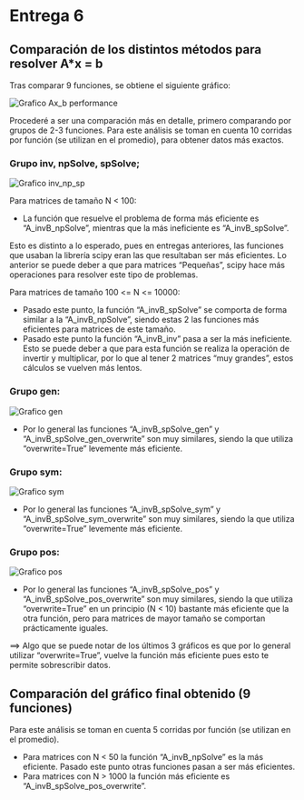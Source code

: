 # Entrega 6

## Comparación de los distintos métodos para resolver A*x = b

Tras comparar 9 funciones, se obtiene el siguiente gráfico:

![Grafico Ax_b  performance](https://user-images.githubusercontent.com/69159364/90395211-288d7f00-e062-11ea-87d9-9c84252a4b85.png)

Procederé a ser una comparación más en detalle, primero comparando por grupos de 2-3 funciones. Para este análisis se toman en cuenta 10 corridas por función (se utilizan en el promedio), para obtener datos más exactos.

### Grupo inv, npSolve, spSolve;

![Grafico inv_np_sp](https://user-images.githubusercontent.com/69159364/90395416-85893500-e062-11ea-8efa-72bffd17da35.png)

Para matrices de tamaño N < 100:
-	La función que resuelve el problema de forma más eficiente es “A_invB_npSolve”, mientras que la más ineficiente es “A_invB_spSolve”.

Esto es distinto a lo esperado, pues en entregas anteriores, las funciones que usaban la librería scipy eran las que resultaban ser más eficientes. Lo anterior se puede deber a que para matrices “Pequeñas”, scipy hace más operaciones para resolver este tipo de problemas.

Para matrices de tamaño 100 <= N <= 10000:

-	Pasado este punto, la función “A_invB_spSolve” se comporta de forma similar a la “A_invB_npSolve”, siendo estas 2 las funciones más eficientes para matrices de este tamaño.
-	Pasado este punto la función “A_invB_inv” pasa a ser la más ineficiente. Esto se puede deber a que para esta función se realiza la operación de invertir y multiplicar, por lo que al tener 2 matrices “muy grandes”, estos cálculos se vuelven más lentos.

### Grupo gen:

![Grafico gen](https://user-images.githubusercontent.com/69159364/90395390-7a360980-e062-11ea-94a1-87af3d79d6a6.png)

-	Por lo general las funciones “A_invB_spSolve_gen” y “A_invB_spSolve_gen_overwrite” son muy similares, siendo la que utiliza “overwrite=True” levemente más eficiente.

### Grupo sym:

![Grafico sym](https://user-images.githubusercontent.com/69159364/90395645-db5ddd00-e062-11ea-81a4-31d549412830.png)

-	Por lo general las funciones “A_invB_spSolve_sym” y “A_invB_spSolve_sym_overwrite” son muy similares, siendo la que utiliza “overwrite=True” levemente más eficiente.

### Grupo pos:

![Grafico pos](https://user-images.githubusercontent.com/69159364/90395666-e1ec5480-e062-11ea-9232-b0526d5f9134.png)

-	Por lo general las funciones “A_invB_spSolve_pos” y “A_invB_spSolve_pos_overwrite” son muy similares, siendo la que utiliza “overwrite=True” en un principio (N < 10) bastante más eficiente que la otra función, pero para matrices de mayor tamaño se comportan prácticamente iguales.

==>	Algo que se puede notar de los últimos 3 gráficos es que por lo general utilizar “overwrite=True”, vuelve la función más eficiente pues esto te permite sobrescribir datos.

## Comparación del gráfico final obtenido (9 funciones)
Para este análisis se toman en cuenta 5 corridas por función (se utilizan en el promedio).
-	Para matrices con N < 50 la función “A_invB_npSolve” es la más eficiente. Pasado este punto otras funciones pasan a ser más eficientes.
-	Para matrices con N > 1000 la función más eficiente es “A_invB_spSolve_pos_overwrite”.

